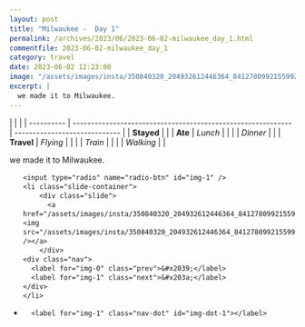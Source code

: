 ```yaml
---
layout: post
title: "Milwaukee -  Day 1"
permalink: /archives/2023/06/2023-06-02-milwaukee_day_1.html
commentfile: 2023-06-02-milwaukee_day_1
category: travel
date: 2023-06-02 12:23:00
image: "/assets/images/insta/350840320_204932612446364_8412780992155992639_n_18194336881249404.jpg"
excerpt: |
  we made it to Milwaukee.
---
```


|            |                                                              |
| ---------- | ------------------------------------------------------------ | ----------------------------- |
| **Stayed** |  |
| **Ate**    | _Lunch_                                                      |          |
|            | _Dinner_                                                     |          |
| **Travel** | _Flying_                                                     |          |
|            | _Train_                                                      |          |
|            | _Walking_                                                    |          |


we made it to Milwaukee.


<ul class="slides">

    <input type="radio" name="radio-btn" id="img-1" />
    <li class="slide-container">
        <div class="slide">
          <a href="/assets/images/insta/350840320_204932612446364_8412780992155992639_n_18194336881249404.jpg"><img src="/assets/images/insta/350840320_204932612446364_8412780992155992639_n_18194336881249404.jpg" /></a>
        </div>
    <div class="nav">
      <label for="img-0" class="prev">&#x2039;</label>
      <label for="img-1" class="next">&#x203a;</label>
    </div>
    </li>
			
<li class="nav-dots">

      <label for="img-1" class="nav-dot" id="img-dot-1"></label>

</li>
</ul>        
             

		